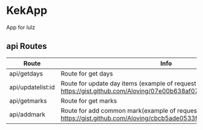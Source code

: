 # KekApp
App for lulz

## api Routes

| Route | Info | Method |
| ------ | ------ | ------ |
| api/getdays | Route for get days | GET |
| api/updatelist:id | Route for update day items (example of request here: https://gist.github.com/Aloving/07e00b638af073d40a0f9099d1ebc96e) | POST |
| api/getmarks | Route for get marks | GET|
| api/addmark | Route for add common mark(example of request here: https://gist.github.com/Aloving/cbcb5ade0533fe3be918eeba2f2f2697) | POST|
